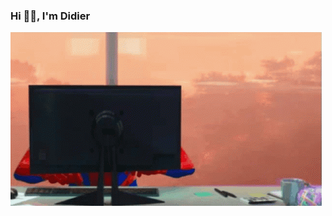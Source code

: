 ### Hi 👋🏽, I'm Didier
![](https://github.com/didierrc/didierrc/blob/main/working-hard-computer.gif)
